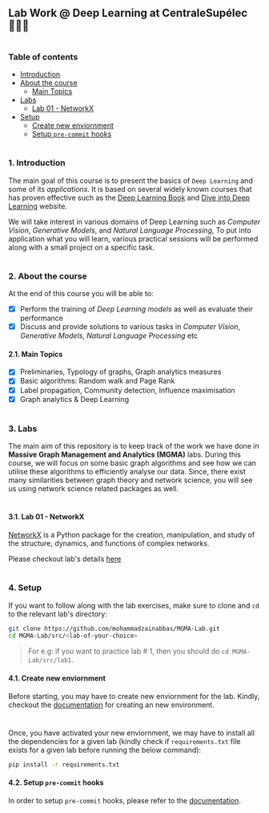 ## Lab Work @ Deep Learning at CentraleSupélec 👨🏻‍💻

#
### Table of contents

- [Introduction](#introduction)
- [About the course](#about-course)
  * [Main Topics](#main-topics)
- [Labs](#labs)
  * [Lab 01 - NetworkX](#lab-1)
- [Setup](#setup)
  * [Create new enviornment](#create-new-env)
  * [Setup `pre-commit` hooks](#setup-pre-commit)


#

<a id="introduction" />

### 1. Introduction

The main goal of this course is to present the basics of `Deep Learning` and some of its _applications_. It is based on several widely known courses that has proven effective such as the [Deep Learning Book](https://www.deeplearningbook.org/) and [Dive into Deep Learning](https://d2l.ai/index.html) website.

We will take interest in various domains of Deep Learning such as _Computer Vision_, _Generative Models_, and _Natural Language Processing_, To put into application what you will learn, various practical sessions will be performed along with a small project on a specific task.

#

<a id="about-course" />

### 2. About the course

At the end of this course you will be able to:

- [x] Perform the training of _Deep Learning models_ as well as evaluate their performance
- [x] Discuss and provide solutions to various tasks in _Computer Vision_, _Generative Models_, _Natural Language Processing_ etc

<a id="main-topics" />

#### 2.1. Main Topics

- [x] Preliminaries, Typology of graphs, Graph analytics measures
- [x] Basic algorithms: Random walk and Page Rank
- [x] Label propagation, Community detection, Influence maximisation
- [x] Graph analytics & Deep Learning

#

<a id="labs" />

### 3. Labs

The main aim of this repository is to keep track of the work we have done in __Massive Graph Management and Analytics (MGMA)__ labs. During this course, we will focus on some basic graph algorithms and see how we can utilise these algorithms to efficiently analyse our data. Since, there exist many similarities between graph theory and network science, you will see us using network science related packages as well.

#

<a id="lab-1" />

#### 3.1. Lab 01 - NetworkX

[NetworkX](https://networkx.org/) is a Python package for the creation, manipulation, and study of the structure, dynamics, and functions of complex networks.

Please checkout lab's details [here](https://github.com/mohammadzainabbas/MGMA-Lab/tree/main/src/lab1) 

#

<a id="setup" />

### 4. Setup

If you want to follow along with the lab exercises, make sure to clone and `cd` to the relevant lab's directory:

```bash
git clone https://github.com/mohammadzainabbas/MGMA-Lab.git
cd MGMA-Lab/src/<lab-of-your-choice>
```

> For e.g: if you want to practice lab # 1, then you should do `cd MGMA-Lab/src/lab1`.

<a id="create-new-env" />

#### 4.1. Create new enviornment

Before starting, you may have to create new enviornment for the lab. Kindly, checkout the [documentation](https://github.com/mohammadzainabbas/MGMA-Lab/blob/main/docs/SETUP_ENV.md) for creating an new environment.

#

Once, you have activated your new enviornment, we may have to install all the dependencies for a given lab (kindly check if `requirements.txt` file exists for a given lab before running the below command):

```bash
pip install -r requirements.txt
```

<a id="setup-pre-commit" />

#### 4.2. Setup `pre-commit` hooks

In order to setup `pre-commit` hooks, please refer to the [documentation](https://github.com/mohammadzainabbas/MGMA-Lab/blob/main/docs/SETUP_PRE-COMMIT_HOOKS.md).

#

